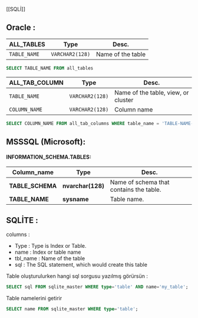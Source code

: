 [[SQLİ]]

Oracle : 
--
| ALL_TABLES   | Type            | Desc.             |
| ------------ | --------------- | ----------------- |
| `TABLE_NAME` | `VARCHAR2(128)` | Name of the table |
```sql
SELECT TABLE_NAME FROM all_tables
```

| ALL_TAB_COLUMN | Type            | Desc.                               |
| -------------- | --------------- | ----------------------------------- |
| `TABLE_NAME`   | `VARCHAR2(128)` | Name of the table, view, or cluster |
| `COLUMN_NAME`  | `VARCHAR2(128)` | Column name                         |
```sql
SELECT COLUMN_NAME FROM all_tab_columns WHERE table_name = 'TABLE-NAME-HERE'
```

MSSSQL (Microsoft): 
--
#### INFORMATION_SCHEMA.TABLES:

| Column_name      | Type                  | Desc.                                   |
| ---------------- | --------------------- | --------------------------------------- |
| **TABLE_SCHEMA** | **nvarchar(**128**)** | Name of schema that contains the table. |
| **TABLE_NAME**   | **sysname**           | Table name.                             |


SQLİTE : 
--
columns :
- Type : Type is Index or Table.
- name : Index or table name
- tbl_name : Name of the table
- sql : The SQL statement, which would create this table

Table oluşturulurken hangi sql sorgusu yazılmış görürsün : 

```sql
SELECT sql FROM sqlite_master WHERE type='table' AND name='my_table';
```

Table namelerini getirir

```sql
SELECT name FROM sqlite_master WHERE type='table';
```
